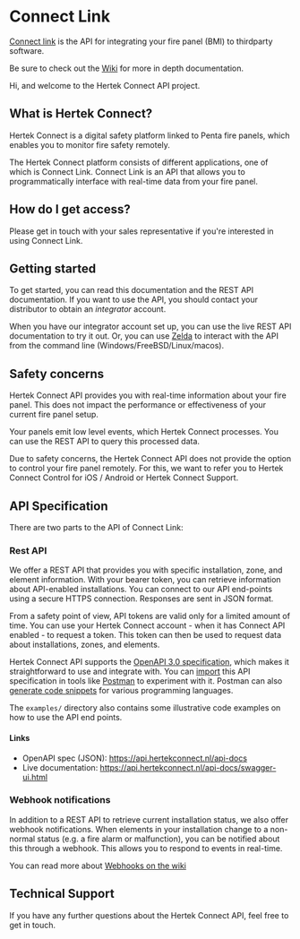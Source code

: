 # Connect Link 

[Connect link](https://api.hertekconnect.nl/api-docs/swagger-ui.html) is the API for integrating your fire panel (BMI) to thirdparty software.

Be sure to check out the [Wiki](https://github.com/hertekconnect/api/wiki) for more in depth documentation. 

Hi, and welcome to the Hertek Connect API project. 


## What is Hertek Connect?

Hertek Connect is a digital safety platform linked to Penta fire panels, which enables you to monitor fire safety remotely.

The Hertek Connect platform consists of different applications, one of which is Connect Link. Connect Link is an API that allows you to programmatically interface with real-time data from your fire panel. 

## How do I get access?

Please get in touch with your sales representative if you're interested in using Connect Link. 

## Getting started

To get started, you can read this documentation and the REST API documentation. If you want to use the API, you should contact your distributor to obtain an _integrator_ account.

When you have our integrator account set up, you can use the live REST API documentation to try it out. Or, you can use [Zelda](https://github.com/ariejan/zelda) to interact with the API from the command line (Windows/FreeBSD/Linux/macos).

## Safety concerns

Hertek Connect API provides you with real-time information about your fire panel. This does not impact the 
performance or effectiveness of your current fire panel setup.

Your panels emit low level events, which Hertek Connect processes. You can use the REST API to query this processed data.

Due to safety concerns, the Hertek Connect API does not provide the option to control your fire panel remotely. 
For this, we want to refer you to Hertek Connect Control for iOS / Android or Hertek Connect Support.

## API Specification

There are two parts to the API of Connect Link: 

### Rest API

We offer a REST API that provides you with specific installation, zone, and element information. With your
bearer token, you can retrieve information about API-enabled installations. You can connect to our
API end-points using a secure HTTPS connection. Responses are sent in JSON format. 

From a safety point of view, API tokens are valid only for a limited amount of time. You can use your Hertek
Connect account - when it has Connect API enabled - to request a token. This token can then be used to request 
data about installations, zones, and elements. 

Hertek Connect API supports the [OpenAPI 3.0 specification](https://swagger.io/specification/), which makes it 
straightforward to use and integrate with. You can [import](https://learning.postman.com/docs/integrations/available-integrations/working-with-openAPI/) this API specification in tools like [Postman](https://www.postman.com/) to experiment with it. Postman can also [generate code snippets](https://learning.postman.com/docs/sending-requests/generate-code-snippets/) for various programming languages.

The `examples/` directory also contains some illustrative code examples on how to use the API end points.

#### Links

* OpenAPI spec (JSON): https://api.hertekconnect.nl/api-docs
* Live documentation: https://api.hertekconnect.nl/api-docs/swagger-ui.html

### Webhook notifications

In addition to a REST API to retrieve current installation status, we also offer webhook notifications. When elements
in your installation change to a non-normal status (e.g. a fire alarm or malfunction), you can be notified about 
this through a webhook. This allows you to respond to events in real-time.

You can read more about [Webhooks on the wiki](https://github.com/hertekconnect/api/wiki/Webhooks)

## Technical Support

If you have any further questions about the Hertek Connect API, feel free to get in touch.
